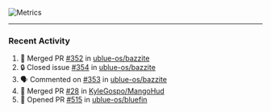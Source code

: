 ![Metrics](https://metrics.lecoq.io/KyleGospo?template=classic&base=header%2C%20activity%2C%20community%2C%20repositories%2C%20metadata&base.indepth=false&base.hireable=false&base.skip=false&config.timezone=America%2FLos_Angeles)

---
### Recent Activity
<!--START_SECTION:activity-->
1. 🎉 Merged PR [#352](https://github.com/ublue-os/bazzite/pull/352) in [ublue-os/bazzite](https://github.com/ublue-os/bazzite)
2. 🔒 Closed issue [#354](https://github.com/ublue-os/bazzite/issues/354) in [ublue-os/bazzite](https://github.com/ublue-os/bazzite)
3. 🗣 Commented on [#353](https://github.com/ublue-os/bazzite/issues/353#issuecomment-1732400701) in [ublue-os/bazzite](https://github.com/ublue-os/bazzite)
4. 🎉 Merged PR [#28](https://github.com/KyleGospo/MangoHud/pull/28) in [KyleGospo/MangoHud](https://github.com/KyleGospo/MangoHud)
5. 💪 Opened PR [#515](https://github.com/ublue-os/bluefin/pull/515) in [ublue-os/bluefin](https://github.com/ublue-os/bluefin)
<!--END_SECTION:activity-->

